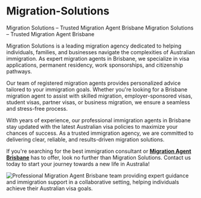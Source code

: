# Migration-Solutions
Migration Solutions – Trusted Migration Agent Brisbane
Migration Solutions – Trusted Migration Agent Brisbane

Migration Solutions is a leading migration agency dedicated to helping individuals, families, and businesses navigate the complexities of Australian immigration. As expert migration agents in Brisbane, we specialize in visa applications, permanent residency, work sponsorships, and citizenship pathways.

Our team of registered migration agents provides personalized advice tailored to your immigration goals. Whether you're looking for a Brisbane migration agent to assist with skilled migration, employer-sponsored visas, student visas, partner visas, or business migration, we ensure a seamless and stress-free process.

With years of experience, our professional immigration agents in Brisbane stay updated with the latest Australian visa policies to maximize your chances of success. As a trusted immigration agency, we are committed to delivering clear, reliable, and results-driven migration solutions.

If you're searching for the best immigration consultant or <b><a href="https://www.migrationsolutions.com.au/migration-agent-brisbane/">Migration Agent Brisbane</a></b> has to offer, look no further than Migration Solutions. Contact us today to start your journey towards a new life in Australia!

<img src="https://www.migrationsolutions.com.au/wp-content/uploads/elementor/thumbs/MS-website-home-page-boxes-careers-image-pqoetdkzmn6qnxt7kvz6ks3615nyrgrw68bbuniyh8.png" alt="Professional Migration Agent Brisbane team providing expert guidance and immigration support in a collaborative setting, helping individuals achieve their Australian visa goals."/>
